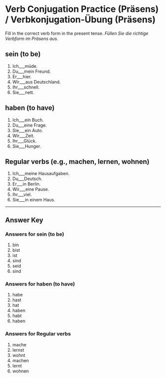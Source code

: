 # Verb Conjugation Practice (Präsens) / Verbkonjugation-Übung (Präsens)

Fill in the correct verb form in the present tense.
*Füllen Sie die richtige Verbform im Präsens aus.*

## sein (to be)

1. Ich___müde.
2. Du___mein Freund.
3. Er___hier.
4. Wir___aus Deutschland.
5. Ihr___schnell.
6. Sie___nett.

## haben (to have)

1. Ich___ein Buch.
2. Du___eine Frage.
3. Sie___ein Auto.
4. Wir___Zeit.
5. Ihr___Glück.
6. Sie___Hunger.

## Regular verbs (e.g., machen, lernen, wohnen)

1. Ich___meine Hausaufgaben.
2. Du___Deutsch.
3. Er___in Berlin.
4. Wir___eine Pause.
5. Ihr___viel.
6. Sie___in einem Haus.

---

## Answer Key

### Answers for sein (to be)

1. bin
2. bist
3. ist
4. sind
5. seid
6. sind

### Answers for haben (to have)

1. habe
2. hast
3. hat
4. haben
5. habt
6. haben

### Answers for Regular verbs

1. mache
2. lernst
3. wohnt
4. machen
5. lernt
6. wohnen

